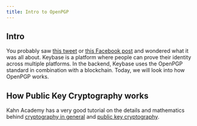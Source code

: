 ```yaml
---
title: Intro to OpenPGP
---
```


## Intro

You probably saw [this tweet](https://twitter.com/enzanki_ars/status/713106887537999872)
or [this Facebook post](https://www.facebook.com/enzanki.ars/posts/212307295878721)
and wondered what it was all about.  Keybase is a platform where people can
prove their identity across multiple platforms.  In the backend, Keybase uses
the OpenPGP standard in combination with a blockchain.  Today, we will look into
how OpenPGP works.

## How Public Key Cryptography works

Kahn Academy has a very good tutorial on the details and mathematics behind
[cryptography in general](https://www.khanacademy.org/computing/computer-science/cryptography)
and [public key cryptography](https://www.khanacademy.org/computing/computer-science/cryptography#modern-crypt).


